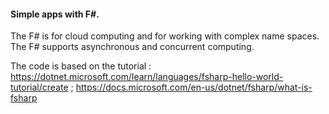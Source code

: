 #### Simple apps with F#.  
The F# is for cloud computing and for working with complex name spaces.
The F# supports asynchronous and concurrent computing. 

The code is based on the tutorial : https://dotnet.microsoft.com/learn/languages/fsharp-hello-world-tutorial/create ; https://docs.microsoft.com/en-us/dotnet/fsharp/what-is-fsharp

